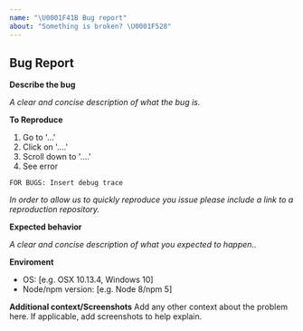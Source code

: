 ```yaml
---
name: "\U0001F41B Bug report"
about: "Something is broken? \U0001F528"
---
```


## Bug Report

**Describe the bug**

*A clear and concise description of what the bug is.*

**To Reproduce**

1. Go to '...'
2. Click on '....'
3. Scroll down to '....'
4. See error

```shell
FOR BUGS: Insert debug trace
```

*In order to allow us to quickly reproduce you issue please include a link to a reproduction repository.*

**Expected behavior**

*A clear and concise description of what you expected to happen..*

**Enviroment**

* OS: [e.g. OSX 10.13.4, Windows 10]
* Node/npm version: [e.g. Node 8/npm 5]

**Additional context/Screenshots**
Add any other context about the problem here. If applicable, add screenshots to help explain.
